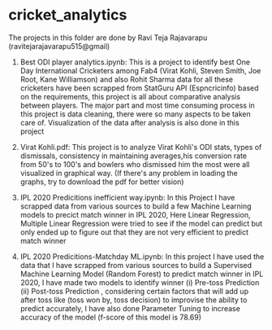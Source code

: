 # cricket_analytics
The projects in this folder are done by Ravi Teja Rajavarapu (ravitejarajavarapu515@gmail)
1) Best ODI player analytics.ipynb: This is a project to identify best One Day International Cricketers among Fab4 (Virat Kohli, Steven Smith, Joe Root, Kane Williamson) and also Rohit Sharma
data for all these cricketers have been scrapped from StatGuru API (Espncricinfo) based on the requirements, this project is all about comparative analysis between players. 
The major part and most time consuming process in this project is data cleaning, there were so many aspects to be taken care of. Visualization of the data after analysis is also done in this project

2) Virat Kohli.pdf: This project is to analyze Virat Kohli's ODI stats, types of dismissals, consistency in maintaining averages,his conversion rate from 50's to 100's and bowlers who dismissed him the most were all visualized in graphical way. (If there's any problem in loading the graphs, try to download the pdf for better vision)

3) IPL 2020 Predicitions inefficient way.ipynb: In this Project I have scrapped data from various sources to build a few  Machine Learning models to precict match winner in IPL 2020, 
Here Linear Regression, Multiple Linear Regression were tried to see if the model can predict but only ended up to figure out that they are not very efficient to predict match winner

4) IPL 2020 Predicitions-Matchday ML.ipynb: In this project I have used the data that I have scrapped from various sources to build a Supervised Machine Learning Model (Random Forest) to predict match winner in IPL 2020,
I have made two models to identify winner (i) Pre-toss Prediction (ii) Post-toss Prediction , considering certain factors that will add up after toss like (toss won by, toss decision) to improvise the ability to predict accurately,
I have also done Parameter Tuning to increase accuracy of the model (f-score of this model is 78.69)
